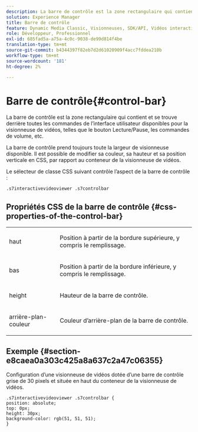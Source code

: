 ```yaml
---
description: La barre de contrôle est la zone rectangulaire qui contient et se trouve derrière toutes les commandes de l’interface utilisateur disponibles pour la visionneuse de vidéos, telles que le bouton Lecture/Pause, les commandes de volume, etc.
solution: Experience Manager
title: Barre de contrôle
feature: Dynamic Media Classic, Visionneuses, SDK/API, Vidéos interactives
role: Développeur, Professionnel
exl-id: 685fad5a-a75a-4c0c-9038-de99d814f4be
translation-type: tm+mt
source-git-commit: b4344397f82eb7d2d61020909f4acc7fddea210b
workflow-type: tm+mt
source-wordcount: '181'
ht-degree: 2%

---
```


# Barre de contrôle{#control-bar}

La barre de contrôle est la zone rectangulaire qui contient et se trouve derrière toutes les commandes de l’interface utilisateur disponibles pour la visionneuse de vidéos, telles que le bouton Lecture/Pause, les commandes de volume, etc.

<!--<a id="section_061E550C1C1D4DB2BD663A898895B38C"></a>-->

La barre de contrôle prend toujours toute la largeur de visionneuse disponible. Il est possible de modifier sa couleur, sa hauteur et sa position verticale en CSS, par rapport au conteneur de la visionneuse de vidéos.

Le sélecteur de classe CSS suivant contrôle l’aspect de la barre de contrôle :

```
.s7interactivevideoviewer .s7controlbar
```

## Propriétés CSS de la barre de contrôle {#css-properties-of-the-control-bar}

<table id="table_C48C56E696304C9BAFEE71BA9EA9A174"> 
 <tbody> 
  <tr> 
   <td colname="col1"> <p> <span class="codeph"> haut </span> </p> </td> 
   <td colname="col2"> <p>Position à partir de la bordure supérieure, y compris le remplissage. </p> </td> 
  </tr> 
  <tr> 
   <td colname="col1"> <p> <span class="codeph"> bas </span> </p> </td> 
   <td colname="col2"> <p> Position à partir de la bordure inférieure, y compris le remplissage. </p> </td> 
  </tr> 
  <tr> 
   <td colname="col1"> <p> <span class="codeph"> height </span> </p> </td> 
   <td colname="col2"> <p>Hauteur de la barre de contrôle. </p> </td> 
  </tr> 
  <tr> 
   <td colname="col1"> <p> <span class="codeph"> arrière-plan-couleur  </span> </p> </td> 
   <td colname="col2"> <p>Couleur d’arrière-plan de la barre de contrôle. </p> </td> 
  </tr> 
 </tbody> 
</table>

## Exemple {#section-e8caea0a303c425a8a637c2a47c06355}

Configuration d’une visionneuse de vidéos dotée d’une barre de contrôle grise de 30 pixels et située en haut du conteneur de la visionneuse de vidéos.

```
.s7interactivevideoviewer .s7controlbar {  
position: absolute; 
top: 0px; 
height: 30px; 
background-color: rgb(51, 51, 51); 
}
```
